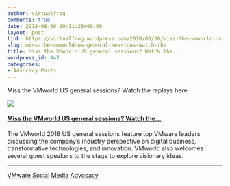 ```yaml
---
author: virtualfrog
comments: true
date: 2018-08-30 10:11:26+00:00
layout: post
link: https://virtualfrog.wordpress.com/2018/08/30/miss-the-vmworld-us-general-sessions-watch-the/
slug: miss-the-vmworld-us-general-sessions-watch-the
title: Miss the VMworld US general sessions? Watch the...
wordpress_id: 847
categories:
- Advocacy Posts
---
```


Miss the VMworld US general sessions? Watch the replays here

[![](https://d3utlhu53nfcwz.cloudfront.net/171901/cdnImage/article/9b0154a3-24e0-45a7-b126-2e9f19817d23/?size=Box320)](http://bit.ly/2N0jNQu)


#### [Miss the VMworld US general sessions? Watch the...](http://bit.ly/2N0jNQu)


The VMworld 2018 US general sessions feature top VMware leaders discussing the company’s industry perspective on digital business, transformative technologies, and innovation. VMworld also welcomes several guest speakers to the stage to explore visionary ideas.



* * *



[VMware Social Media Advocacy](http://advocacy.vmware.com)
